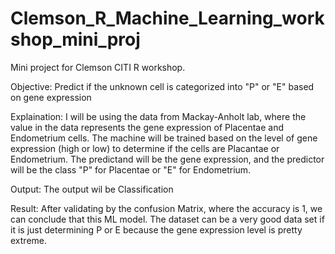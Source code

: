 # Clemson_R_Machine_Learning_workshop_mini_proj
Mini project for Clemson CITI R workshop. 

Objective: Predict if the unknown cell is categorized into "P" or "E" based on gene expression

Explaination: I will be using the data from Mackay-Anholt lab, where the value in the data represents the gene expression of Placentae and Endometrium cells.
The machine will be trained based on the level of gene expression (high or low) to determine if the cells are Placantae or Endometrium.
The predictand will be the gene expression, and the predictor will be the class "P" for Placentae or "E" for Endometrium.

Output: The output wil be Classification

Result: After validating by the confusion Matrix, where the accuracy is 1, we can conclude that this ML model. The dataset can be a very good data set if it is just determining P or E because the gene expression level is pretty extreme. 
